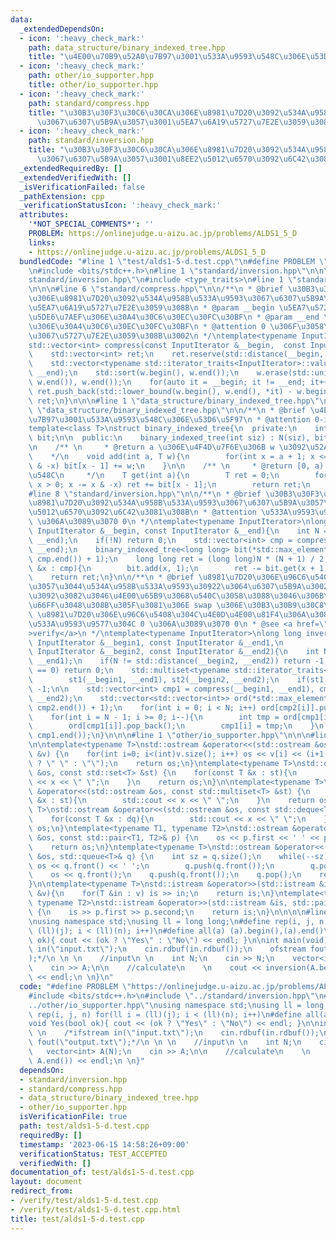 ```yaml
---
data:
  _extendedDependsOn:
  - icon: ':heavy_check_mark:'
    path: data_structure/binary_indexed_tree.hpp
    title: "\u4E00\u70B9\u52A0\u7B97\u3001\u533A\u9593\u548C\u306E\u53D6\u5F97"
  - icon: ':heavy_check_mark:'
    path: other/io_supporter.hpp
    title: other/io_supporter.hpp
  - icon: ':heavy_check_mark:'
    path: standard/compress.hpp
    title: "\u30B3\u30F3\u30C6\u30CA\u306E\u8981\u7D20\u3092\u534A\u958B\u533A\u9593\
      \u3067\u6307\u5B9A\u3057\u3001\u5EA7\u6A19\u5727\u7E2E\u3059\u308B"
  - icon: ':heavy_check_mark:'
    path: standard/inversion.hpp
    title: "\u30B3\u30F3\u30C6\u30CA\u306E\u8981\u7D20\u3092\u534A\u958B\u533A\u9593\
      \u3067\u6307\u5B9A\u3057\u3001\u8EE2\u5012\u6570\u3092\u6C42\u3081\u308B"
  _extendedRequiredBy: []
  _extendedVerifiedWith: []
  _isVerificationFailed: false
  _pathExtension: cpp
  _verificationStatusIcon: ':heavy_check_mark:'
  attributes:
    '*NOT_SPECIAL_COMMENTS*': ''
    PROBLEM: https://onlinejudge.u-aizu.ac.jp/problems/ALDS1_5_D
    links:
    - https://onlinejudge.u-aizu.ac.jp/problems/ALDS1_5_D
  bundledCode: "#line 1 \"test/alds1-5-d.test.cpp\"\n#define PROBLEM \"https://onlinejudge.u-aizu.ac.jp/problems/ALDS1_5_D\"\
    \n#include <bits/stdc++.h>\n#line 1 \"standard/inversion.hpp\"\n\n\n#line 5 \"\
    standard/inversion.hpp\"\n#include <type_traits>\n#line 1 \"standard/compress.hpp\"\
    \n\n\n#line 6 \"standard/compress.hpp\"\n\n/**\n * @brief \u30B3\u30F3\u30C6\u30CA\
    \u306E\u8981\u7D20\u3092\u534A\u958B\u533A\u9593\u3067\u6307\u5B9A\u3057\u3001\
    \u5EA7\u6A19\u5727\u7E2E\u3059\u308B\n * @param __begin \u5EA7\u5727\u3059\u308B\
    \u5DE6\u7AEF\u306E\u30A4\u30C6\u30EC\u30FC\u30BF\n * @param __end \u53F3\u7AEF\
    \u306E\u30A4\u30C6\u30EC\u30FC\u30BF\n * @attention 0 \u306F\u3058\u307E\u308A\
    \u3067\u5727\u7E2E\u3059\u308B\u3002\n */\ntemplate<typename InputIterator>\n\
    std::vector<int> compress(const InputIterator &__begin,  const InputIterator &__end){\n\
    \    std::vector<int> ret;\n    ret.reserve(std::distance(__begin, __end));\n\
    \    std::vector<typename std::iterator_traits<InputIterator>::value_type> w(__begin,\
    \ __end);\n    std::sort(w.begin(), w.end());\n    w.erase(std::unique(w.begin(),\
    \ w.end()), w.end());\n    for(auto it = __begin; it != __end; it++)\n       \
    \ ret.push_back(std::lower_bound(w.begin(), w.end(), *it) - w.begin());\n    return\
    \ ret;\n}\n\n\n#line 1 \"data_structure/binary_indexed_tree.hpp\"\n\n\n#line 4\
    \ \"data_structure/binary_indexed_tree.hpp\"\n\n/**\n * @brief \u4E00\u70B9\u52A0\
    \u7B97\u3001\u533A\u9593\u548C\u306E\u53D6\u5F97\n * @attention 0-indexed\n*/\n\
    template<class T>\nstruct binary_indexed_tree{\n  private:\n    int N;\n    std::vector<T>\
    \ bit;\n\n  public:\n    binary_indexed_tree(int siz) : N(siz), bit(N, 0) {}\n\
    \n    /** \n     * @return a \u306E\u4F4D\u7F6E\u306B w \u3092\u52A0\u7B97\n \
    \    */\n    void add(int a, T w){\n        for(int x = a + 1; x <= N; x += x\
    \ & -x) bit[x - 1] += w;\n    }\n\n    /** \n     * @return [0, a) \u306E\u7DCF\
    \u548C\n     */\n    T get(int a){\n        T ret = 0;\n        for(int x = a;\
    \ x > 0; x -= x & -x) ret += bit[x - 1];\n        return ret;\n    }\n};\n\n\n\
    #line 8 \"standard/inversion.hpp\"\n\n/**\n * @brief \u30B3\u30F3\u30C6\u30CA\u306E\
    \u8981\u7D20\u3092\u534A\u958B\u533A\u9593\u3067\u6307\u5B9A\u3057\u3001\u8EE2\
    \u5012\u6570\u3092\u6C42\u3081\u308B\n * @attention \u533A\u9593\u9577\u304C 0\
    \ \u306A\u3089\u3070 0\n */\ntemplate<typename InputIterator>\nlong long inversion(const\
    \ InputIterator &__begin, const InputIterator &__end){\n    int N = std::distance(__begin,\
    \ __end);\n    if(!N) return 0;\n    std::vector<int> cmp = compress(__begin,\
    \ __end);\n    binary_indexed_tree<long long> bit(*std::max_element(cmp.begin(),\
    \ cmp.end()) + 1);\n    long long ret = (long long)N * (N + 1) / 2;\n    for(auto\
    \ &x : cmp){\n        bit.add(x, 1);\n        ret -= bit.get(x + 1);\n    }\n\
    \    return ret;\n}\n\n/**\n * @brief \u8981\u7D20\u306E\u96C6\u5408\u304C\u7B49\
    \u3057\u3044\u534A\u958B\u533A\u9593\u30922\u3064\u6307\u5B9A\u3002\u4E00\u65B9\
    \u3092\u3082\u3046\u4E00\u65B9\u3068\u540C\u3058\u3088\u3046\u306B\u4E26\u3079\
    \u66FF\u3048\u308B\u305F\u3081\u306E swap \u306E\u30B3\u30B9\u30C8\n * @attention\
    \ \u8981\u7D20\u306E\u96C6\u5408\u304C\u4E0D\u4E00\u81F4\u306A\u3089\u3070 -1\u3001\
    \u533A\u9593\u9577\u304C 0 \u306A\u3089\u3070 0\n * @see <a href=\"https://atcoder.jp/contests/arc120/submissions/42083168\"\
    >verify</a>\n */\ntemplate<typename InputIterator>\nlong long inversion(const\
    \ InputIterator &__begin1, const InputIterator &__end1,\n                    const\
    \ InputIterator &__begin2, const InputIterator &__end2){\n    int N = std::distance(__begin1,\
    \ __end1);\n    if(N != std::distance(__begin2, __end2)) return -1;\n    if(N\
    \ == 0) return 0;\n    std::multiset<typename std::iterator_traits<InputIterator>::value_type>\n\
    \        st1(__begin1, __end1), st2(__begin2, __end2);\n    if(st1 != st2) return\
    \ -1;\n\n    std::vector<int> cmp1 = compress(__begin1, __end1), cmp2 = compress(__begin2,\
    \ __end2);\n    std::vector<std::vector<int>> ord(*std::max_element(cmp2.begin(),\
    \ cmp2.end()) + 1);\n    for(int i = 0; i < N; i++) ord[cmp2[i]].push_back(i);\n\
    \    for(int i = N - 1; i >= 0; i--){\n        int tmp = ord[cmp1[i]].back();\n\
    \        ord[cmp1[i]].pop_back();\n        cmp1[i] = tmp;\n    }\n    return inversion(cmp1.begin(),\
    \ cmp1.end());\n}\n\n\n#line 1 \"other/io_supporter.hpp\"\n\n\n#line 8 \"other/io_supporter.hpp\"\
    \n\ntemplate<typename T>\nstd::ostream &operator<<(std::ostream &os, const std::vector<T>\
    \ &v) {\n    for(int i=0; i<(int)v.size(); i++) os << v[i] << (i+1 != (int)v.size()\
    \ ? \" \" : \"\");\n    return os;\n}\ntemplate<typename T>\nstd::ostream &operator<<(std::ostream\
    \ &os, const std::set<T> &st) {\n    for(const T &x : st){\n        std::cout\
    \ << x << \" \";\n    }\n    return os;\n}\n\ntemplate<typename T>\nstd::ostream\
    \ &operator<<(std::ostream &os, const std::multiset<T> &st) {\n    for(const T\
    \ &x : st){\n        std::cout << x << \" \";\n    }\n    return os;\n}\ntemplate<typename\
    \ T>\nstd::ostream &operator<<(std::ostream &os, const std::deque<T> &dq) {\n\
    \    for(const T &x : dq){\n        std::cout << x << \" \";\n    }\n    return\
    \ os;\n}\ntemplate<typename T1, typename T2>\nstd::ostream &operator<<(std::ostream\
    \ &os, const std::pair<T1, T2>& p) {\n    os << p.first << ' ' << p.second;\n\
    \    return os;\n}\ntemplate<typename T>\nstd::ostream &operator<<(std::ostream\
    \ &os, std::queue<T>& q) {\n    int sz = q.size();\n    while(--sz){\n       \
    \ os << q.front() << ' ';\n        q.push(q.front());\n        q.pop();\n    }\n\
    \    os << q.front();\n    q.push(q.front());\n    q.pop();\n    return os;\n\
    }\n\ntemplate<typename T>\nstd::istream &operator>>(std::istream &is, std::vector<T>\
    \ &v){\n    for(T &in : v) is >> in;\n    return is;\n}\ntemplate<typename T1,\
    \ typename T2>\nstd::istream &operator>>(std::istream &is, std::pair<T1, T2> &p)\
    \ {\n    is >> p.first >> p.second;\n    return is;\n}\n\n\n\n#line 5 \"test/alds1-5-d.test.cpp\"\
    \nusing namespace std;\nusing ll = long long;\n#define rep(i, j, n) for(ll i =\
    \ (ll)(j); i < (ll)(n); i++)\n#define all(a) (a).begin(),(a).end()\nvoid Yes(bool\
    \ ok){ cout << (ok ? \"Yes\" : \"No\") << endl; }\n\nint main(void){\n \n    /*ifstream\
    \ in(\"input.txt\");\n    cin.rdbuf(in.rdbuf());\n    ofstream fout(\"output.txt\"\
    );*/\n \n \n    //input\n \n    int N;\n    cin >> N;\n    vector<int> A(N);\n\
    \    cin >> A;\n\n    //calculate\n    \n    cout << inversion(A.begin(), A.end())\
    \ << endl;\n \n}\n"
  code: "#define PROBLEM \"https://onlinejudge.u-aizu.ac.jp/problems/ALDS1_5_D\"\n\
    #include <bits/stdc++.h>\n#include \"../standard/inversion.hpp\"\n#include \"\
    ../other/io_supporter.hpp\"\nusing namespace std;\nusing ll = long long;\n#define\
    \ rep(i, j, n) for(ll i = (ll)(j); i < (ll)(n); i++)\n#define all(a) (a).begin(),(a).end()\n\
    void Yes(bool ok){ cout << (ok ? \"Yes\" : \"No\") << endl; }\n\nint main(void){\n\
    \ \n    /*ifstream in(\"input.txt\");\n    cin.rdbuf(in.rdbuf());\n    ofstream\
    \ fout(\"output.txt\");*/\n \n \n    //input\n \n    int N;\n    cin >> N;\n \
    \   vector<int> A(N);\n    cin >> A;\n\n    //calculate\n    \n    cout << inversion(A.begin(),\
    \ A.end()) << endl;\n \n}"
  dependsOn:
  - standard/inversion.hpp
  - standard/compress.hpp
  - data_structure/binary_indexed_tree.hpp
  - other/io_supporter.hpp
  isVerificationFile: true
  path: test/alds1-5-d.test.cpp
  requiredBy: []
  timestamp: '2023-06-15 14:58:26+09:00'
  verificationStatus: TEST_ACCEPTED
  verifiedWith: []
documentation_of: test/alds1-5-d.test.cpp
layout: document
redirect_from:
- /verify/test/alds1-5-d.test.cpp
- /verify/test/alds1-5-d.test.cpp.html
title: test/alds1-5-d.test.cpp
---
```

